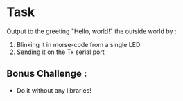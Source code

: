 # Task

Output to the greeting "Hello, world!" the outside world by :

1. Blinking it in morse-code from a single LED
2. Sending it on the Tx serial port


## Bonus Challenge :

* Do it without any libraries!

